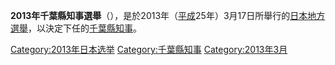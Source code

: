 **2013年千葉縣知事選舉**（），是於2013年（[平成](../Page/平成.md "wikilink")25年）3月17日所舉行的[日本地方選舉](../Page/日本.md "wikilink")，以決定下任的[千葉縣知事](../Page/千葉縣知事列表.md "wikilink")。

[Category:2013年日本选举](https://zh.wikipedia.org/wiki/Category:2013年日本选举 "wikilink")
[Category:千葉縣知事](https://zh.wikipedia.org/wiki/Category:千葉縣知事 "wikilink")
[Category:2013年3月](https://zh.wikipedia.org/wiki/Category:2013年3月 "wikilink")
